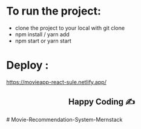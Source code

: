 # To run the project:

- clone the project to your local with git clone
- npm install / yarn add
- npm start or yarn start

# Deploy : 

https://movieapp-react-sule.netlify.app/

<h2 align="center">Happy Coding  ✍</h2>




#   M o v i e - R e c o m m e n d a t i o n - S y s t e m - M e r n s t a c k  
 